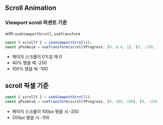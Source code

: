 ## Scroll Animation

### Viewport scroll 퍼센트 기준

with `useViewportScroll`, `useTransform`

```js
const { scrollY } = useViewportScroll();
const yPosAnim = useTransform(scrollYProgress, [0, 0.4, 1], [0, -250, -100]);
```

-   페이지 스크롤이 0%일 때 0
-   40% 됐을 때 -250
-   100% 됐을 때 -100

## scroll 픽셀 기준

```js
const { scrollY } = useViewportScroll();
const yPosAnim = useTransform(scrollYProgress, [0, 100, 200], [0, -250, -100]);
```

-   페이지 스크롤이 100px 됐을 시 -250
-   200px 됐을 시 -100
